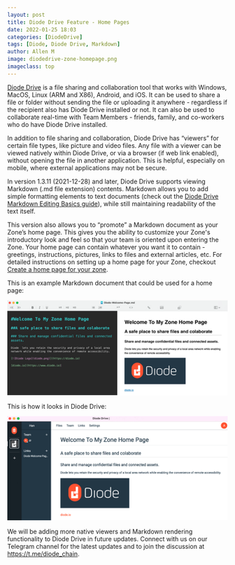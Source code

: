 ```yaml
---
layout: post
title: Diode Drive Feature - Home Pages
date: 2022-01-25 18:03
categories: [DiodeDrive]
tags: [Diode, Diode Drive, Markdown]
author: Allen M
image: diodedrive-zone-homepage.png
imageclass: top
---
```

[Diode Drive](products/d-drive) is a file sharing and collaboration tool that works with Windows, MacOS, Linux (ARM and X86), Android, and iOS.  It can be used to share a file or folder without sending the file or uploading it anywhere - regardless if the recipient also has Diode Drive installed or not.  It can also be used to collaborate real-time with Team Members - friends, family, and co-workers who do have Diode Drive installed.

In addition to file sharing and collaboration, Diode Drive has “viewers” for certain file types, like picture and video files.  Any file with a viewer can be viewed natively within Diode Drive, or via a browser (if web link enabled), without opening the file in another application.  This is helpful, especially on mobile, where external applications may not be secure.

In version 1.3.11 (2021-12-28) and later, Diode Drive supports viewing Markdown (.md file extension) contents.  Markdown allows you to add simple formatting elements to text documents (check out the <a href="https://support.diode.io/article/9i98bmdwia">Diode Drive Markdown Editing Basics guide</a>), while still maintaining readability of the text itself. 

This version also allows you to “promote” a Markdown document as your Zone’s home page.  This gives you the ability to customize your Zone's introductory look and feel so that your team is oriented upon entering the Zone.  Your home page can contain whatever you want it to contain - greetings, instructions, pictures, links to files and external articles, etc.  For detailed instructions on setting up a home page for your Zone, checkout <a href="https://support.diode.io/article/3wu19hhldc">Create a home page for your zone</a>.

This is an example Markdown document that could be used for a home page:

<p align="center"><img src="images/blog/diodedrive-zone-homepage.png" width="600"></p>

This is how it looks in Diode Drive:

<p align="center"><img src="images/blog/diodedrive-zone-homepage-actual.png" width="600"></p>

We will be adding more native viewers and Markdown rendering functionality to Diode Drive in future updates.  Connect with us on our Telegram channel for the latest updates and to join the discussion at <a href="https://t.me/diode_chain">https://t.me/diode_chain</a>.
